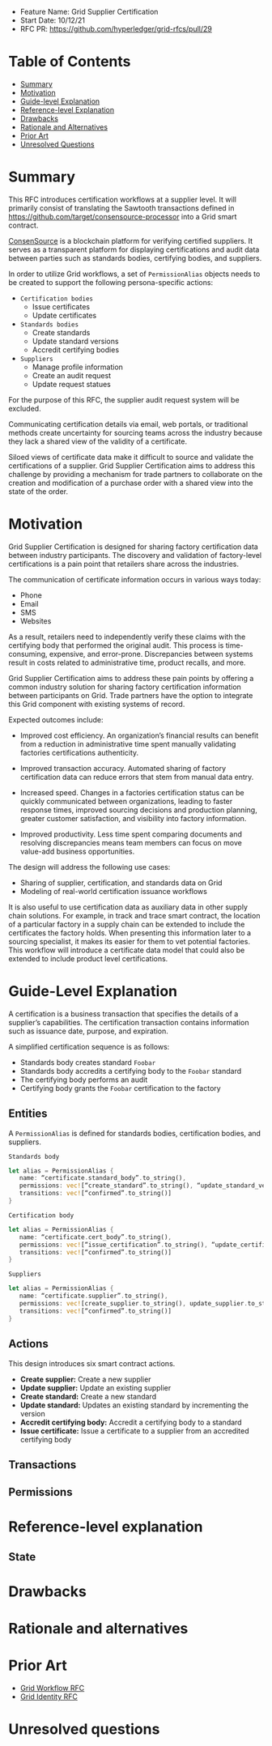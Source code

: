 - Feature Name: Grid Supplier Certification
- Start Date: 10/12/21
- RFC PR: https://github.com/hyperledger/grid-rfcs/pull/29

# Table of Contents

- [Summary](0000-certification.md#summary)
- [Motivation](0000-certification.md#motivation)
- [Guide-level Explanation](0000-certification.md#guide-level-explanation)
- [Reference-level Explanation](0000-certification.md#reference-level-explanation)
- [Drawbacks](0000-certification.md#drawbacks)
- [Rationale and Alternatives](0000-certification.md#rationale-and-alternatives)
- [Prior Art](0000-certification.md#prior-art)
- [Unresolved Questions](0000-certification.md#unresolved-questions)

# Summary
[summary]: #summary


This RFC introduces certification workflows at a supplier level.
It will primarily consist of translating the Sawtooth transactions defined in 
https://github.com/target/consensource-processor into a Grid smart contract.

[ConsenSource](https://github.com/target/consensource) is a blockchain platform 
for verifying certified suppliers. It serves as a 
transparent platform for displaying certifications and audit data 
between parties such as standards bodies, certifying bodies, and suppliers.

In order to utilize Grid workflows, a set of `PermissionAlias` objects needs to be
created to support the following persona-specific actions:
- `Certification bodies`
    - Issue certificates
    - Update certificates
- `Standards bodies`
    - Create standards
    - Update standard versions
    - Accredit certifying bodies
- `Suppliers`
    - Manage profile information
    - Create an audit request
    - Update request statues

For the purpose of this RFC, the supplier audit request system will be excluded.

Communicating certification details via email, web portals, or traditional 
methods create uncertainty for sourcing teams across the industry because 
they lack a shared view of the validity of a certificate. 

Siloed views of certificate data make it difficult to source and validate 
the certifications of a supplier. Grid Supplier Certification aims to 
address this challenge by providing a  mechanism for trade partners 
to collaborate on the creation and modification of a purchase order 
with a shared view into the state of the order.


# Motivation
[motivation]: #motivation

Grid Supplier Certification is designed for sharing factory certification 
data between industry participants. The discovery and validation of 
factory-level certifications is a pain point that retailers share across the industries. 

The communication of certificate information occurs in various ways today: 
  - Phone
  - Email
  - SMS
  - Websites

As a result, retailers need to independently verify these claims with the 
certifying body that performed the original audit. This process is 
time-consuming, expensive, and error-prone. Discrepancies between systems 
result in costs related to administrative time, product recalls, and more.

Grid Supplier Certification aims to address these pain points by
offering a common industry solution for sharing factory certification 
information between participants on Grid. Trade partners have the option to 
integrate this Grid component with existing systems of record.

Expected outcomes include: 

- Improved cost efficiency. An organization’s financial results can benefit 
  from a reduction in administrative time spent manually validating factories 
  certifications authenticity.

- Improved transaction accuracy. Automated sharing of factory certification 
  data can reduce errors that stem from manual data entry.

- Increased speed. Changes in a factories certification status can be quickly 
  communicated between organizations, leading to faster response times, improved 
  sourcing decisions and production planning, greater customer satisfaction, 
  and visibility into factory information.

- Improved productivity. Less time spent comparing documents and resolving 
  discrepancies means team members can focus on move value-add business opportunities.


The design will address the following use cases:

- Sharing of supplier, certification, and standards data on Grid
- Modeling of real-world certification issuance workflows

It is also useful to use certification data as auxiliary data in other supply chain solutions. 
For example, in track and trace smart contract, the location of a particular factory in a 
supply chain can be extended to include the certificates the factory holds. When presenting 
this information later to a sourcing specialist, it makes its easier for them to vet potential 
factories. This workflow will introduce a certificate data model that could also be extended 
to include product level certifications.


# Guide-Level Explanation
[guide-level-explanation]: #guide-level-explanation

A certification is a business transaction that specifies the details of a 
supplier’s capabilities. The certification transaction contains information 
such as issuance date, purpose, and expiration.

A simplified certification sequence is as follows:
  - Standards body creates standard `Foobar`
  - Standards body accredits a certifying body to the `Foobar` standard
  - The certifying body performs an audit
  - Certifying body grants the `Foobar` certification to the factory

## Entities

A `PermissionAlias` is defined for standards bodies, certification bodies, and suppliers.

`Standards body`

```rs
let alias = PermissionAlias {
   name: “certificate.standard_body”.to_string(),
   permissions: vec![“create_standard”.to_string(), “update_standard_version”.to_string(), “accredit_cert_body”.to_string() ],
   transitions: vec![“confirmed”.to_string()]
}
```

`Certification body`

```rs
let alias = PermissionAlias {
   name: “certificate.cert_body”.to_string(),
   permissions: vec![“issue_certification”.to_string(), “update_certification”.to_string()],
   transitions: vec![“confirmed”.to_string()]
}
```

`Suppliers`

```rs
let alias = PermissionAlias {
   name: “certificate.supplier”.to_string(),
   permissions: vec![create_supplier.to_string(), update_supplier.to_string()],
   transitions: vec![“confirmed”.to_string()]
}
```

## Actions
This design introduces six smart contract actions.

- **Create supplier:** Create a new supplier 
- **Update supplier:** Update an existing supplier
- **Create standard:** Create a new standard
- **Update standard:** Updates an existing standard by incrementing the version
- **Accredit certifying body:** Accredit a certifying body to a standard
- **Issue certificate:** Issue a certificate to a supplier from an accredited certifying body

## Transactions

## Permissions


# Reference-level explanation
[reference-level-explanation]: #reference-level-explanation

## State

# Drawbacks
[drawbacks]: #drawbacks


# Rationale and alternatives
[alternatives]: #alternatives


# Prior Art
[prior-art]: #prior-art
- [Grid Workflow RFC](https://github.com/hyperledger/grid-rfcs/pull/24)
- [Grid Identity RFC](https://github.com/hyperledger/grid-rfcs/pull/23)

# Unresolved questions
[unresolved]: #unresolved-questions


